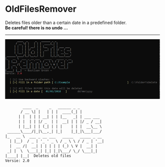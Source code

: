 
# OldFilesRemover

Deletes files older than a certain date in a predefined folder.  
**Be careful! there is no undo ...**
 
 ---
 ![screenshot of console](/images/screenshot.png)
```asciiart
        ____  _     _   ______ _ _
       / __ \| |   | | |  ____(_| |
      | |  | | | __| | | |__   _| | ___ ___
      | |  | | |/ _  | |  __| | | |/ _ / __|
      | |__| | | (_| | | |    | | |  __\__ \
 ______\____/|_|\__,_| |_|    |_|_|\___|___/
|_   __ \  ___ _ __ ___   _____   _____ _ __
  | |__)  / _ | '_ ' _ \ / _ \ \ / / _ | '__|
  |  __ /|  __| | | | | | (_) \ V |  __| |
 _| |  \  \___|_| |_| |_|\___/ \_/ \___|_|
|____| |__|  Deletes old files
Versie: 2.0
```
